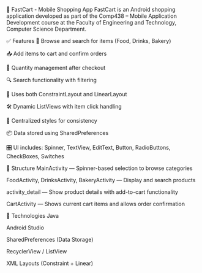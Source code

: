 📱 FastCart - Mobile Shopping App
FastCart is an Android shopping application developed as part of the Comp438 – Mobile Application Development course at the Faculty of Engineering and Technology, Computer Science Department.

✅ Features
🛒 Browse and search for items (Food, Drinks, Bakery)

📥 Add items to cart and confirm orders

🧮 Quantity management after checkout

🔍 Search functionality with filtering

🧩 Uses both ConstraintLayout and LinearLayout

🛠️ Dynamic ListViews with item click handling

🎨 Centralized styles for consistency

📦 Data stored using SharedPreferences

🎛️ UI includes: Spinner, TextView, EditText, Button, RadioButtons, CheckBoxes, Switches

📂 Structure
MainActivity — Spinner-based selection to browse categories

FoodActivity, DrinksActivity, BakeryActivity — Display and search products

activity_detail — Show product details with add-to-cart functionality

CartActivity — Shows current cart items and allows order confirmation

📌 Technologies
Java

Android Studio

SharedPreferences (Data Storage)

RecyclerView / ListView

XML Layouts (Constraint + Linear)
